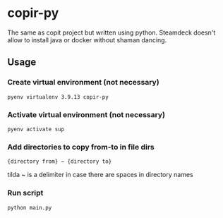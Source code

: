 # copir-py

The same as copit project but written using python. Steamdeck doesn't allow to install java or docker
without shaman dancing.

## Usage

### Create virtual environment (not necessary)

`pyenv virtualenv 3.9.13 copir-py`

### Activate virtual environment (not necessary)

`pyenv activate sup`

### Add directories to copy from-to in file dirs

`{directory from} ~ {directory to}`

tilda ~ is a delimiter in case there are spaces in directory names

### Run script

`python main.py`
